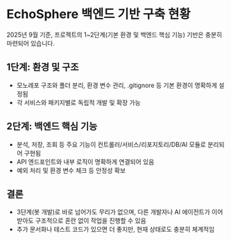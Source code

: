 # EchoSphere 백엔드 기반 구축 현황

2025년 9월 기준, 프로젝트의 1~2단계(기본 환경 및 백엔드 핵심 기능) 기반은 충분히 마련되어 있습니다.

## 1단계: 환경 및 구조
- 모노레포 구조와 폴더 분리, 환경 변수 관리, .gitignore 등 기본 환경이 명확하게 설정됨
- 각 서비스와 패키지별로 독립적 개발 및 확장 가능

## 2단계: 백엔드 핵심 기능
- 분석, 저장, 조회 등 주요 기능이 컨트롤러/서비스/리포지토리/DB/AI 모듈로 분리되어 구현됨
- API 엔드포인트와 내부 로직이 명확하게 연결되어 있음
- 예외 처리 및 환경 변수 체크 등 안정성 확보

## 결론
- 3단계(봇 개발)로 바로 넘어가도 무리가 없으며, 다른 개발자나 AI 에이전트가 이어받아도 구조적으로 혼란 없이 작업을 진행할 수 있음
- 추가 문서화나 테스트 코드가 있으면 더 좋지만, 현재 상태로도 충분히 체계적임
